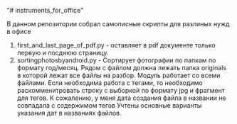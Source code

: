 "# instruments_for_office" 

В данном репозитории собрал самописные скрипты для разлиных нужд в офисе

1. first_and_last_page_of_pdf.py - оставляет в pdf документе только первую и посднюю страницу.
2. sortingphotosbyandroid.py - Сортирует фотографии по папкам по формату год/месяц. Рядом с
файлом должна лежать папка originals в которой лежат все файлы на разбор. Модуль работает со всеми 
файлами.
Если необходима работа с тегами, то необходимо раскомменитровать строку с выборкой по формату jpg и 
фрагмент для тегов.
К сожалению, у меня дата создания файла в названии не совпадала с содержимом тегов
Учтены основные варианты указания дат в названиях файлов.
